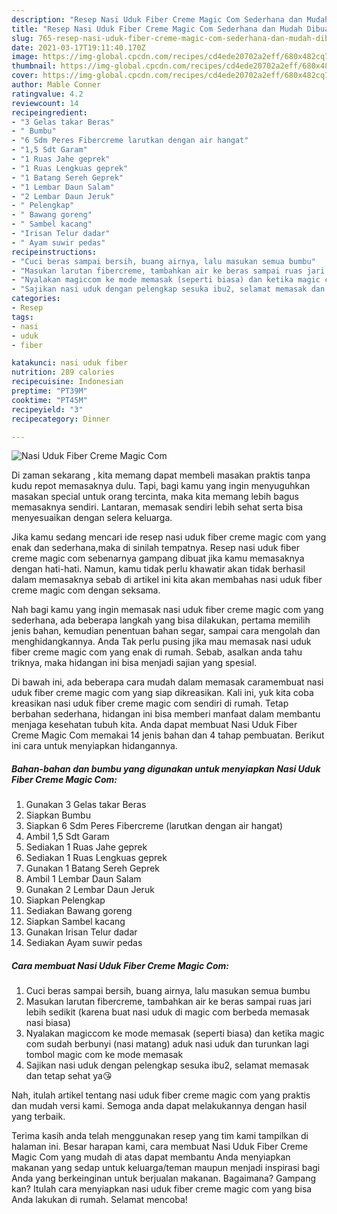 ```yaml
---
description: "Resep Nasi Uduk Fiber Creme Magic Com Sederhana dan Mudah Dibuat"
title: "Resep Nasi Uduk Fiber Creme Magic Com Sederhana dan Mudah Dibuat"
slug: 765-resep-nasi-uduk-fiber-creme-magic-com-sederhana-dan-mudah-dibuat
date: 2021-03-17T19:11:40.170Z
image: https://img-global.cpcdn.com/recipes/cd4ede20702a2eff/680x482cq70/nasi-uduk-fiber-creme-magic-com-foto-resep-utama.jpg
thumbnail: https://img-global.cpcdn.com/recipes/cd4ede20702a2eff/680x482cq70/nasi-uduk-fiber-creme-magic-com-foto-resep-utama.jpg
cover: https://img-global.cpcdn.com/recipes/cd4ede20702a2eff/680x482cq70/nasi-uduk-fiber-creme-magic-com-foto-resep-utama.jpg
author: Mable Conner
ratingvalue: 4.2
reviewcount: 14
recipeingredient:
- "3 Gelas takar Beras"
- " Bumbu"
- "6 Sdm Peres Fibercreme larutkan dengan air hangat"
- "1,5 Sdt Garam"
- "1 Ruas Jahe geprek"
- "1 Ruas Lengkuas geprek"
- "1 Batang Sereh Geprek"
- "1 Lembar Daun Salam"
- "2 Lembar Daun Jeruk"
- " Pelengkap"
- " Bawang goreng"
- " Sambel kacang"
- "Irisan Telur dadar"
- " Ayam suwir pedas"
recipeinstructions:
- "Cuci beras sampai bersih, buang airnya, lalu masukan semua bumbu"
- "Masukan larutan fibercreme, tambahkan air ke beras sampai ruas jari lebih sedikit (karena buat nasi uduk di magic com berbeda memasak nasi biasa)"
- "Nyalakan magiccom ke mode memasak (seperti biasa) dan ketika magic com sudah berbunyi (nasi matang) aduk nasi uduk dan turunkan lagi tombol magic com ke mode memasak"
- "Sajikan nasi uduk dengan pelengkap sesuka ibu2, selamat memasak dan tetap sehat ya😘"
categories:
- Resep
tags:
- nasi
- uduk
- fiber

katakunci: nasi uduk fiber 
nutrition: 289 calories
recipecuisine: Indonesian
preptime: "PT39M"
cooktime: "PT45M"
recipeyield: "3"
recipecategory: Dinner

---
```



![Nasi Uduk Fiber Creme Magic Com](https://img-global.cpcdn.com/recipes/cd4ede20702a2eff/680x482cq70/nasi-uduk-fiber-creme-magic-com-foto-resep-utama.jpg)

Di zaman  sekarang , kita memang dapat membeli masakan praktis tanpa kudu repot memasaknya dulu. Tapi, bagi kamu yang ingin menyuguhkan masakan special untuk orang tercinta, maka kita memang lebih bagus memasaknya sendiri. Lantaran, memasak sendiri lebih sehat serta bisa menyesuaikan dengan selera keluarga.

Jika kamu sedang mencari ide resep nasi uduk fiber creme magic com yang enak dan sederhana,maka di sinilah tempatnya. Resep nasi uduk fiber creme magic com  sebenarnya gampang dibuat jika kamu memasaknya dengan hati-hati. Namun, kamu tidak perlu khawatir akan tidak berhasil dalam memasaknya 
sebab di artikel ini kita akan membahas nasi uduk fiber creme magic com dengan seksama.  



Nah bagi kamu yang ingin memasak nasi uduk fiber creme magic com yang sederhana, ada beberapa langkah yang bisa dilakukan, pertama memilih jenis bahan, kemudian penentuan bahan segar, sampai cara mengolah dan menghidangkannya. Anda Tak perlu pusing jika mau memasak nasi uduk fiber creme magic com yang enak di rumah. Sebab, asalkan anda  tahu triknya, maka hidangan ini bisa menjadi sajian yang spesial.

Di bawah ini, ada beberapa cara mudah dalam memasak caramembuat nasi uduk fiber creme magic com yang siap dikreasikan. Kali ini, yuk kita coba kreasikan nasi uduk fiber creme magic com sendiri di rumah. Tetap berbahan sederhana, hidangan ini bisa memberi manfaat dalam membantu menjaga kesehatan tubuh kita. Anda dapat membuat Nasi Uduk Fiber Creme Magic Com memakai 14 jenis bahan dan 4 tahap pembuatan. Berikut ini cara untuk menyiapkan hidangannya.

<!--inarticleads1-->

##### Bahan-bahan dan bumbu yang digunakan untuk menyiapkan Nasi Uduk Fiber Creme Magic Com:

1. Gunakan 3 Gelas takar Beras
1. Siapkan  Bumbu
1. Siapkan 6 Sdm Peres Fibercreme (larutkan dengan air hangat)
1. Ambil 1,5 Sdt Garam
1. Sediakan 1 Ruas Jahe geprek
1. Sediakan 1 Ruas Lengkuas geprek
1. Gunakan 1 Batang Sereh Geprek
1. Ambil 1 Lembar Daun Salam
1. Gunakan 2 Lembar Daun Jeruk
1. Siapkan  Pelengkap
1. Sediakan  Bawang goreng
1. Siapkan  Sambel kacang
1. Gunakan Irisan Telur dadar
1. Sediakan  Ayam suwir pedas




<!--inarticleads2-->

##### Cara membuat Nasi Uduk Fiber Creme Magic Com:

1. Cuci beras sampai bersih, buang airnya, lalu masukan semua bumbu
1. Masukan larutan fibercreme, tambahkan air ke beras sampai ruas jari lebih sedikit (karena buat nasi uduk di magic com berbeda memasak nasi biasa)
1. Nyalakan magiccom ke mode memasak (seperti biasa) dan ketika magic com sudah berbunyi (nasi matang) aduk nasi uduk dan turunkan lagi tombol magic com ke mode memasak
1. Sajikan nasi uduk dengan pelengkap sesuka ibu2, selamat memasak dan tetap sehat ya😘




Nah, itulah artikel tentang  nasi uduk fiber creme magic com  yang praktis dan mudah versi kami. Semoga anda dapat melakukannya dengan hasil yang terbaik. 

Terima kasih anda telah menggunakan resep yang tim kami tampilkan di halaman ini. Besar harapan kami, cara membuat  Nasi Uduk Fiber Creme Magic Com yang mudah di atas dapat membantu Anda menyiapkan makanan yang sedap untuk keluarga/teman maupun menjadi inspirasi bagi Anda yang berkeinginan untuk berjualan makanan. Bagaimana? Gampang kan? Itulah cara menyiapkan nasi uduk fiber creme magic com yang bisa Anda lakukan di rumah. Selamat mencoba!


